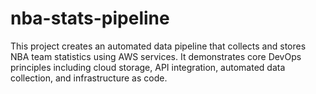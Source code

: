 # nba-stats-pipeline
This project creates an automated data pipeline that collects and stores NBA team statistics using AWS services. It demonstrates core DevOps principles including cloud storage, API integration, automated data collection, and infrastructure as code.
